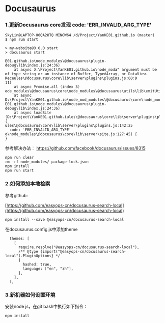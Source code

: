# Docusaurus

### 1.更新Docusaurus core发现 code: 'ERR_INVALID_ARG_TYPE'
```shell
SkyLin@LAPTOP-O0QA28TQ MINGW64 /d/Project/YanKE01.github.io (master)
$ npm run start

> my-website@0.0.0 start
> docusaurus start

E01.github.io\node_modules\@docusaurus\plugin-debug\lib\index.js:24:36)
    at async D:\Project\YanKE01.github.io\node_moda" argument must be of type string or an instance of Buffer, TypedArray, or DataView. Receules\@docusaurus\core\lib\server\plugins\plugins.js:60:9                                            11)
    at async Promise.all (index 3)                ode_modules\@docusaurus\core\node_modules\@docusaurus\utils\lib\emitUtils.js:17:44)
    at async D:\Project\YanKE01.github.io\node_mod_modules\@docusaurus\core\node_modules\@docusaurus\utils\lib\emitUtils.js:52:25)ules\@docusaurus\core\lib\server\plugins\plugins.j.io\node_modules\@docusaurus\core\lib\server\plugins\actions.js:48:13)s:142:25                                          E01.github.io\node_modules\@docusaurus\plugin-debug\lib\index.js:24:36)
    at async loadSite (D:\Project\YanKE01.github.iules\@docusaurus\core\lib\server\plugins\plugins.js:60:9o\node_modules\@docusaurus\core\lib\server\site.js:127:45) {                                        ules\@docusaurus\core\lib\server\plugins\plugins.js:142:25
  code: 'ERR_INVALID_ARG_TYPE'                    o\node_modules\@docusaurus\core\lib\server\site.js:127:45) {
}
```

参考解决办法：
https://github.com/facebook/docusaurus/issues/8315

```shell
npm run clear
rm -rf node_modules/ package-lock.json 
npm install
npm run start
```

### 2.如何添加本地检索
参考github:

[https://github.com/easyops-cn/docusaurus-search-local](https://github.com/easyops-cn/docusaurus-search-local)

```shell
npm install --save @easyops-cn/docusaurus-search-local
```

在docusaurus.config.js中添加theme
```shell
  themes: [
    [
      require.resolve("@easyops-cn/docusaurus-search-local"),
      /** @type {import("@easyops-cn/docusaurus-search-local").PluginOptions} */
      {
        hashed: true,
        language: ["en", "zh"],
      },
    ],
  ],
```

### 3.新机器如何设置环境

安装node js，在git bash中执行如下指令：

```shell
npm install
```